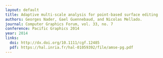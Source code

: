 ```yaml
---
layout: default
title: Adaptive multi‐scale analysis for point‐based surface editing
authors: Georges Nader, Gael Guennebaud, and Nicolas Mellado.
journal: Computer Graphics Forum, vol. 33, no. 7
conference: Pacific Graphics 2014
year: 2014
links:
  doi: http://dx.doi.org/10.1111/cgf.12485
  pdf: https://hal.inria.fr/hal-01059392/file/amse-pg.pdf
---
```

